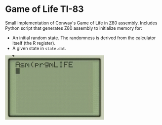 # Game of Life TI-83
Small implementation of Conway's Game of Life in Z80 assembly.
Includes Python script that generates Z80 assembly to initialize memory for:
- An initial random state. The randomness is derived from the calculator itself
  (the R register).
- A given state in `state.dat`.

![](tilife.gif)
